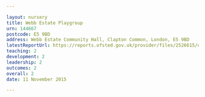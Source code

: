 ```yaml
---

layout: nursery
title: Webb Estate Playgroup
urn: 144667
postcode: E5 9BD
address: Webb Estate Community Hall, Clapton Common, London, E5 9BD
latestReportUrl: https://reports.ofsted.gov.uk/provider/files/2526615/urn/144667.pdf
teaching: 2
development: 2
leadership: 2
outcomes: 2
overall: 2
date: 11 November 2015

---
```

